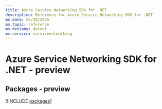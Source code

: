 ```yaml
---
title: Azure Service Networking SDK for .NET
description: Reference for Azure Service Networking SDK for .NET
ms.date: 05/28/2025
ms.topic: reference
ms.devlang: dotnet
ms.service: servicenetworking
---
```

# Azure Service Networking SDK for .NET - preview
## Packages - preview
[!INCLUDE [packages](service-networking-index.md)]